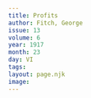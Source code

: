 ```yaml
---
title: Profits
author: Fitch, George
issue: 13
volume: 6
year: 1917
month: 23
day: VI
tags:
layout: page.njk
image:
---
```

